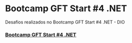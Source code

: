 # Bootcamp GFT Start #4 .NET
Desafios realizados no Bootcamp GFT Start #4 .NET - DIO
### [Bootcamp GFT Start #4 .NET](https://web.dio.me/track/gft-start-4-net?tab=path)
